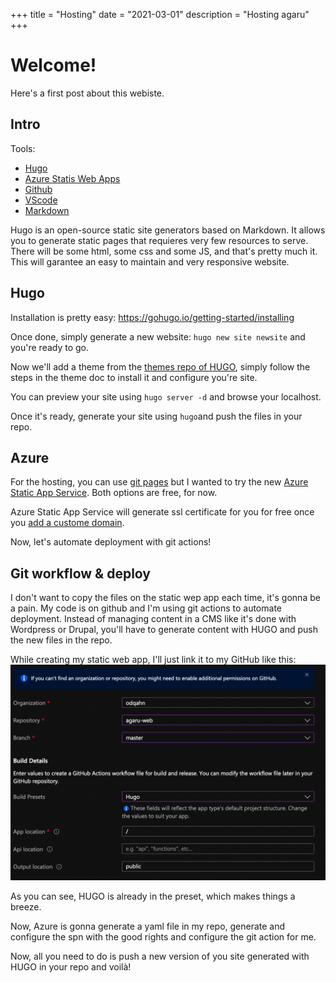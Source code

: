 +++
title = "Hosting"
date = "2021-03-01"
description = "Hosting agaru"
+++

# Welcome! 

Here's a first post about this webiste.

## Intro
Tools:
- [Hugo](https://gohugo.io/)
- [Azure Statis Web Apps](https://azure.microsoft.com/fr-fr/services/app-service/static/)
- [Github](https://github.com)
- [VScode](https://code.visualstudio.com/)
- [Markdown](https://daringfireball.net/projects/markdown/)

Hugo is an open-source static site generators based on Markdown. It allows you to generate static pages that requieres very few resources to serve. There will be some html, some css and some JS, and that's pretty much it. This will garantee an easy to maintain and very responsive website.

## Hugo

Installation is pretty easy: https://gohugo.io/getting-started/installing

Once done, simply generate a new website: `hugo new site newsite` and you're ready to go.

Now we'll add a theme from the [themes repo of HUGO](https://themes.gohugo.io/), simply follow the steps in the theme doc to install it and configure you're site.

You can preview your site using `hugo server -d` and browse your localhost.

Once it's ready, generate your site using `hugo`and push the files in your repo.

## Azure

For the hosting, you can use [git pages](https://pages.github.com/) but I wanted to try the new [Azure Static App Service](https://azure.microsoft.com/en-us/services/app-service/static/). Both options are free, for now.

Azure Static App Service will generate ssl certificate for you for free once you [add a custome domain](https://docs.microsoft.com/en-us/azure/static-web-apps/custom-domain).

Now, let's automate deployment with git actions!

## Git workflow & deploy

I don't want to copy the files on the static wep app each time, it's gonna be a pain. My code is on github and I'm using git actions to automate deployment. Instead of managing content in a CMS like it's done with Wordpress or Drupal, you'll have to generate content with HUGO and push the new files in the repo. 

While creating my static web app, I'll just link it to my GitHub like this:
![screenshot du portail azure](webappstatic.png)

As you can see, HUGO is already in the preset, which makes things a breeze.

Now, Azure is gonna generate a yaml file in my repo, generate and configure the spn with the good rights and configure the git action for me.

Now, all you need to do is push a new version of you site generated with HUGO in your repo and voilà!